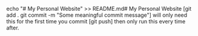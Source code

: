 echo "# My Personal Website" >> README.md# My Personal Website
[git add .
git commit -m "Some meaningful commit message"] will only need this for the first time you commit
[git push] then only run this every time after.
